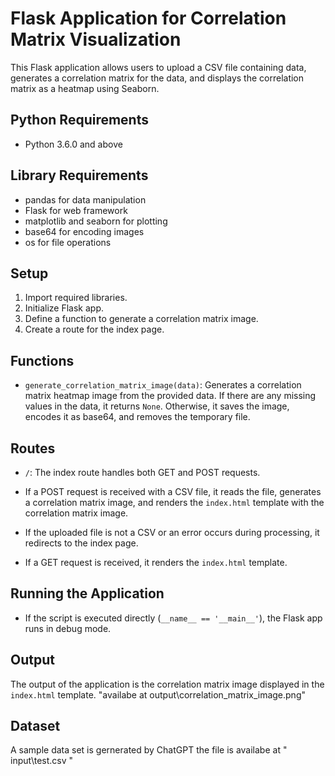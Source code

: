 # Flask Application for Correlation Matrix Visualization

This Flask application allows users to upload a CSV file containing data, generates a correlation matrix for the data, and displays the correlation matrix as a heatmap using Seaborn.

## Python Requirements

- Python 3.6.0 and above

## Library Requirements

- pandas for data manipulation
- Flask for web framework
- matplotlib and seaborn for plotting
- base64 for encoding images
- os for file operations

## Setup

1. Import required libraries.
2. Initialize Flask app.
3. Define a function to generate a correlation matrix image.
4. Create a route for the index page.

## Functions

- `generate_correlation_matrix_image(data)`: Generates a correlation matrix heatmap image from the provided data. If there are any missing values in the data, it returns `None`. Otherwise, it saves the image, encodes it as base64, and removes the temporary file.

## Routes

- `/`: The index route handles both GET and POST requests.

- If a POST request is received with a CSV file, it reads the file, generates a correlation matrix image, and renders the `index.html` template with the correlation matrix image.

- If the uploaded file is not a CSV or an error occurs during processing, it redirects to the index page.

- If a GET request is received, it renders the `index.html` template.

## Running the Application

- If the script is executed directly (`__name__ == '__main__'`), the Flask app runs in debug mode.

## Output

The output of the application is the correlation matrix image displayed in the `index.html` template.
"availabe at output\correlation_matrix_image.png"

## Dataset

A sample data set is gernerated by ChatGPT
the file is availabe at " input\test.csv "
